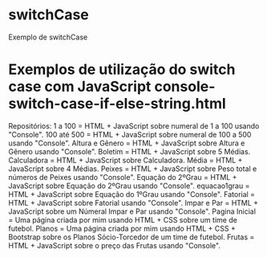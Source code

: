 # switchCase
Exemplo de switchCase

<h1>Exemplos de utilização do switch case com JavaScript console-switch-case-if-else-string.html</h1>

Repositórios:
1 a 100 = HTML + JavaScript sobre numeral de 1 a 100 usando "Console".
100 até 500 = HTML + JavaScript sobre numeral de 100 a 500 usando "Console".
Altura e Gênero = HTML + JavaScript sobre Altura e Gênero usando "Console".
Boletim = HTML + JavaScript sobre 5 Médias.
Calculadora = HTML + JavaScript sobre Calculadora.
Média = HTML + JavaScript sobre 4 Médias.
Peixes = HTML + JavaScript sobre Peso total e números de Peixes usando "Console".
Equação do 2ºGrau = HTML + JavaScript sobre Equação do 2ºGrau usando "Console".
equacao1grau = HTML + JavaScript sobre Equação do 1ºGrau usando "Console".
Fatorial = HTML + JavaScript sobre Fatorial usando "Console".
Impar e Par = HTML + JavaScript sobre um Númeral Impar e Par usando "Console".
Pagina Inicial = Uma página criada por mim usando HTML + CSS sobre um time de futebol.
Planos = Uma página criada por mim usando HTML + CSS + Bootstrap sobre os Planos Sócio-Torcedor de um time de futebol.
Frutas = HTML + JavaScript sobre o preço das Frutas usando "Console".


